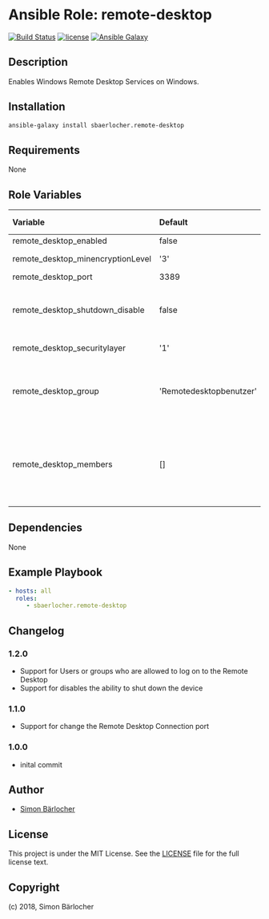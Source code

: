 # Ansible Role: remote-desktop

[![Build Status](https://travis-ci.org/sbaerlocher/ansible.remote-desktop.svg?branch=master)](https://travis-ci.org/sbaerlocher/ansible.remote-desktop) [![license](https://img.shields.io/github/license/mashape/apistatus.svg)](https://sbaerlo.ch/licence) [![Ansible Galaxy](http://img.shields.io/badge/ansible--galaxy-remote-desktop-blue.svg)](https://galaxy.ansible.com/sbaerlocher/remote_desktop)

## Description

Enables Windows Remote Desktop Services on Windows.

## Installation

```bash
ansible-galaxy install sbaerlocher.remote-desktop
```

## Requirements

None

## Role Variables

| Variable             | Default     | Comments (type)                                   |
| :---                 | :---        | :---                                              |
| remote_desktop_enabled | false | |
| remote_desktop_minencryptionLevel | '3' | [![getadmx doc](https://img.shields.io/badge/getadmx-doc-blue.svg)](https://getadmx.com/?Category=Windows_10_2016&Policy=Microsoft.Policies.TerminalServer::TS_ENCRYPTION_POLICY) |
| remote_desktop_port | 3389 | |
| remote_desktop_shutdown_disable | false | Disables the ability to shut down the device. |
|remote_desktop_securitylayer | '1'  | [![getadmx doc](https://img.shields.io/badge/getadmx-doc-blue.svg)](https://getadmx.com/?Category=Windows_10_2016&Policy=Microsoft.Policies.TerminalServer::TS_SECURITY_LAYER_POLICY) |
| remote_desktop_group | 'Remotedesktopbenutzer' | Group for logging on to the Remote Desktop Service. |
| remote_desktop_members | [] | Users or groups who are allowed to log on to the Remote Desktop. |

## Dependencies

None

## Example Playbook

```yml
- hosts: all
  roles:
     - sbaerlocher.remote-desktop
```

## Changelog

### 1.2.0

* Support for Users or groups who are allowed to log on to the Remote Desktop
* Support for disables the ability to shut down the device

### 1.1.0

* Support for change the Remote Desktop Connection port

### 1.0.0

* inital commit

## Author

* [Simon Bärlocher](https://sbaerlocher.ch)

## License

This project is under the MIT License. See the [LICENSE](https://sbaerlo.ch/licence) file for the full license text.

## Copyright

(c) 2018, Simon Bärlocher
